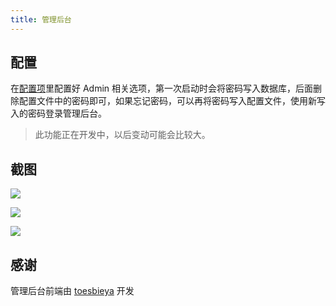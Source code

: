 ```yaml
---
title: 管理后台
---
```


## 配置

在[配置项](install.html#安装程序)里配置好 Admin 相关选项，第一次启动时会将密码写入数据库，后面删除配置文件中的密码即可，如果忘记密码，可以再将密码写入配置文件，使用新写入的密码登录管理后台。

> 此功能正在开发中，以后变动可能会比较大。

## 截图

![](@img/danmu/admin0.png)

![](@img/danmu/admin1.png)

![](@img/danmu/admin2.png)

## 感谢

管理后台前端由 [toesbieya](https://github.com/toesbieya) 开发
